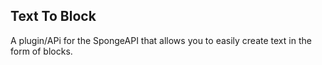 Text To Block
---

A plugin/APi for the SpongeAPI that allows you to easily create text in the form of blocks.

